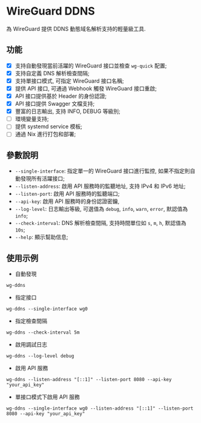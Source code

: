 # WireGuard DDNS

為 WireGuard 提供 DDNS 動態域名解析支持的輕量級工具.

## 功能

- [x] 支持自動發現當前活躍的 WireGuard 接口並檢查 `wg-quick` 配置;
- [x] 支持自定義 DNS 解析檢查間隔;
- [x] 支持單接口模式, 可指定 WireGuard 接口名稱;
- [x] 提供 API 接口, 可通過 Webhook 觸發 WireGuard 接口重啟;
- [x] API 接口提供基於 Header 的身份認證;
- [x] API 接口提供 Swagger 文檔支持;
- [x] 豐富的日志輸出, 支持 INFO, DEBUG 等級別;
- [ ] 環境變量支持;
- [ ] 提供 systemd service 模板;
- [ ] 通過 Nix 進行打包和部署;

## 參數說明

- `--single-interface`: 指定單一的 WireGuard 接口進行監控, 如果不指定則自動發現所有活躍接口;
- `--listen-address`: 啟用 API 服務時的監聽地址, 支持 IPv4 和 IPv6 地址;
- `--listen-port`: 啟用 API 服務時的監聽端口;
- `--api-key`: 啟用 API 服務時的身份認證密鑰,
- `--log-level`: 日志輸出等級, 可選值為 `debug`, `info`, `warn`, `error`, 默認值為 `info`;
- `--check-interval`: DNS 解析檢查間隔, 支持時間單位如 `s`, `m`, `h`, 默認值為 `10s`;
- `--help`: 顯示幫助信息;

## 使用示例

- 自動發現

```
wg-ddns
```

- 指定接口

```
wg-ddns --single-interface wg0
```

- 指定檢查間隔

```
wg-ddns --check-interval 5m
```

- 啟用調試日志

```
wg-ddns --log-level debug
```

- 啟用 API 服務

```
wg-ddns --listen-address "[::1]" --listen-port 8080 --api-key "your_api_key"
```

- 單接口模式下啟用 API 服務

```
wg-ddns --single-interface wg0 --listen-address "[::1]" --listen-port 8080 --api-key "your_api_key"
```
